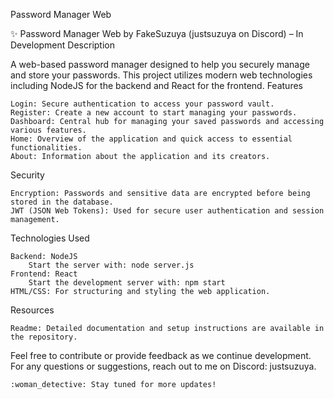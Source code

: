 Password Manager Web

:sparkles: Password Manager Web by FakeSuzuya (justsuzuya on Discord) – In Development
Description

A web-based password manager designed to help you securely manage and store your passwords. This project utilizes modern web technologies including NodeJS for the backend and React for the frontend.
Features

    Login: Secure authentication to access your password vault.
    Register: Create a new account to start managing your passwords.
    Dashboard: Central hub for managing your saved passwords and accessing various features.
    Home: Overview of the application and quick access to essential functionalities.
    About: Information about the application and its creators.

Security

    Encryption: Passwords and sensitive data are encrypted before being stored in the database.
    JWT (JSON Web Tokens): Used for secure user authentication and session management.

Technologies Used

    Backend: NodeJS
        Start the server with: node server.js
    Frontend: React
        Start the development server with: npm start
    HTML/CSS: For structuring and styling the web application.

Resources

    Readme: Detailed documentation and setup instructions are available in the repository.

Feel free to contribute or provide feedback as we continue development. For any questions or suggestions, reach out to me on Discord: justsuzuya.

    :woman_detective: Stay tuned for more updates!
